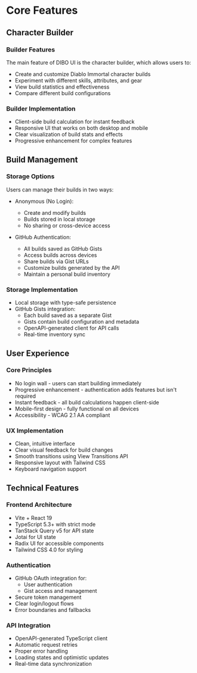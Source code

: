 # Core Features

## Character Builder

### Builder Features

The main feature of DIBO UI is the character builder, which allows users to:

* Create and customize Diablo Immortal character builds
* Experiment with different skills, attributes, and gear
* View build statistics and effectiveness
* Compare different build configurations

### Builder Implementation

* Client-side build calculation for instant feedback
* Responsive UI that works on both desktop and mobile
* Clear visualization of build stats and effects
* Progressive enhancement for complex features

## Build Management

### Storage Options

Users can manage their builds in two ways:

* Anonymous (No Login):
  * Create and modify builds
  * Builds stored in local storage
  * No sharing or cross-device access

* GitHub Authentication:
  * All builds saved as GitHub Gists
  * Access builds across devices
  * Share builds via Gist URLs
  * Customize builds generated by the API
  * Maintain a personal build inventory

### Storage Implementation

* Local storage with type-safe persistence
* GitHub Gists integration:
  * Each build saved as a separate Gist
  * Gists contain build configuration and metadata
  * OpenAPI-generated client for API calls
  * Real-time inventory sync

## User Experience

### Core Principles

* No login wall - users can start building immediately
* Progressive enhancement - authentication adds features but isn't required
* Instant feedback - all build calculations happen client-side
* Mobile-first design - fully functional on all devices
* Accessibility - WCAG 2.1 AA compliant

### UX Implementation

* Clean, intuitive interface
* Clear visual feedback for build changes
* Smooth transitions using View Transitions API
* Responsive layout with Tailwind CSS
* Keyboard navigation support

## Technical Features

### Frontend Architecture

* Vite + React 19
* TypeScript 5.3+ with strict mode
* TanStack Query v5 for API state
* Jotai for UI state
* Radix UI for accessible components
* Tailwind CSS 4.0 for styling

### Authentication

* GitHub OAuth integration for:
  * User authentication
  * Gist access and management
* Secure token management
* Clear login/logout flows
* Error boundaries and fallbacks

### API Integration

* OpenAPI-generated TypeScript client
* Automatic request retries
* Proper error handling
* Loading states and optimistic updates
* Real-time data synchronization

